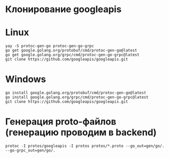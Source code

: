 # Клонирование googleapis
# Linux
```
yay -S protoc-gen-go protoc-gen-go-grpc
go get google.golang.org/protobuf/cmd/protoc-gen-go@latest
go get google.golang.org/grpc/cmd/protoc-gen-go-grpc@latest
git clone https://github.com/googleapis/googleapis.git
```
# Windows
```
go install google.golang.org/protobuf/cmd/protoc-gen-go@latest
go install google.golang.org/grpc/cmd/protoc-gen-go-grpc@latest
git clone https://github.com/googleapis/googleapis.git
```
# Генерация proto-файлов (генерацию проводим в backend)
```
protoc -I protos/googleapis -I protos protos/*.proto --go_out=gen/go/. --go-grpc_out=gen/go/.    
```